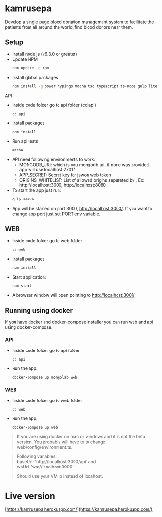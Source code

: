 # kamrusepa
Develop a single page blood donation management system to facilitate the patients from all around the world, find blood donors near them. 

## Setup
 - Install node js (v6.3.0 or greater)
 - Update NPM 
   ```bash
   npm update -g npm
   ```
 - Install global packages 
   ```bash
   npm install -g bower typings mocha tsc typescript ts-node gulp lite-server
   ```
API
 - Inside code folder go to api folder (cd api)
   ```bash
   cd api
   ```
 - Install packages
   ```bash
   npm install
   ```
 - Run api tests
   ```bash
   mocha
   ```
 - API need following environments to work:
    - MONGODB_URI: which is you mongodb url, if none was provided app will use localhost 27017
    -  APP_SECRET: Secret key for jswon web token
    -  ORIGINS_WHITELIST: List of allowed origins separeted by , Ex: http://localhost:3000, http://localhost:8080
 - To start the app just run:
   ```bash
   gulp serve
   ``` 
 - App will be started on port 3000, [http://localhost:3000/](http://localhost:3000/). If you want to change app port just set PORT env variable.

## WEB
 - Inside code folder go to web folder
   ```bash
   cd web
   ```
 - Install packages
   ```bash
   npm install
   ```
 - Start application: 
   ```bash
   npm start
   ``` 
 - A browser window will open pointing to [http://localhost:3001/](http://localhost:3001/)

## Running using docker

If you have docker and docker-compose installer you can run web and api using docker-compose.

### API 

- Inside code folder go to api folder
   ```bash
   cd api
   ```
- Run the app:
   ```bash
   docker-compose up mongolab web
   ```

### WEB 

- Inside code folder go to web folder
   ```bash
   cd web
   ```
- Run the app:
   ```bash
   docker-compose up web
   ```


> If you are using docker on mac or windows and it is not the beta version. You probably will have to to change web/config/environment.ts.

> Following variables:  
>   baseUrl: 'http://localhost:3000/api' and  
>   wsUrl: 'ws://localhost:3000'

> Should use your VM ip instead of locahost. 

# Live version
[https://kamrusepa.herokuapp.com/](https://kamrusepa.herokuapp.com/)
